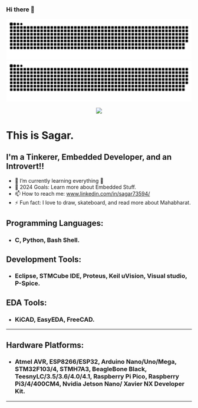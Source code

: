 ### Hi there 👋
<p align="center">
    <img src="https://raw.githubusercontent.com/platane/platane/output/github-contribution-grid-snake-dark.svg#gh-dark-mode-only" />
    <img src="https://raw.githubusercontent.com/platane/platane/output/github-contribution-grid-snake.svg#gh-light-mode-only" />
</p>
<p align="center">
  <img src="https://profile-counter.glitch.me/Sagar73594/count.svg" />
</p>


<!--
**Sagar73594/Sagar73594** is a ✨ _special_ ✨ repository because its `README.md` (this file) appears on your GitHub profile.

Here are some ideas to get you started:

- 🔭 I’m currently working on ...
- 🌱 I’m currently learning ...
- 👯 I’m looking to collaborate on ...
- 🤔 I’m looking for help with ...
- 💬 Ask me about ...
- 📫 How to reach me: ...
- 😄 Pronouns: ...
- ⚡ Fun fact: ...
-->

# This is Sagar. 




## I'm a Tinkerer, Embedded Developer, and an Introvert!!

- 🌱 I’m currently learning everything 🤣
- 🥅 2024 Goals: Learn more about Embedded Stuff.
- 📫 How to reach me: www.linkedin.com/in/sagar73594/
- ⚡ Fun fact: I love to draw, skateboard, and read more about Mahabharat.


## Programming Languages:
- ### C, Python, Bash Shell.

## Development Tools: 
- ### Eclipse, STMCube IDE, Proteus, Keil uVision, Visual studio, P-Spice.

## EDA Tools: 
- ### KiCAD, EasyEDA, FreeCAD.

<!-- Use this for More space in between
<br />
<br />
-->
---
## Hardware Platforms: 
- ### Atmel AVR, ESP8266/ESP32, Arduino Nano/Uno/Mega, STM32F103/4, STMH7A3, BeagleBone Black, TeesnyLC/3.5/3.6/4.0/4.1, Raspberry Pi Pico, Raspberry Pi3/4/400CM4, Nvidia Jetson Nano/ Xavier NX Developer Kit.

---
